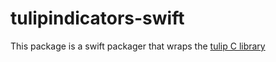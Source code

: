 # tulipindicators-swift

This package is a swift packager that wraps the [tulip C library](https://tulipindicators.org)


